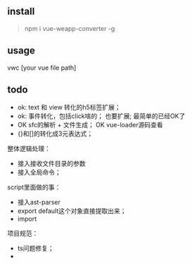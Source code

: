 ## install

> npm i vue-weapp-converter -g

## usage

vwc [your vue file path]

## todo

- ok: text 和 view 转化的h5标签扩展；
- ok: 事件转化，包括click啥的； 也要扩展; 最简单的已经OK了
- OK sfc的解析 + 文件生成；
  OK vue-loader源码查看
- {}和[]的转化成3元表达式；

整体逻辑处理：
- 接入接收文件目录的参数
- 接入全局命令；

script里面做的事：
- 接入ast-parser
- export default这个对象直接提取出来；
- import 

项目规范：
- ts问题修复；
- 
